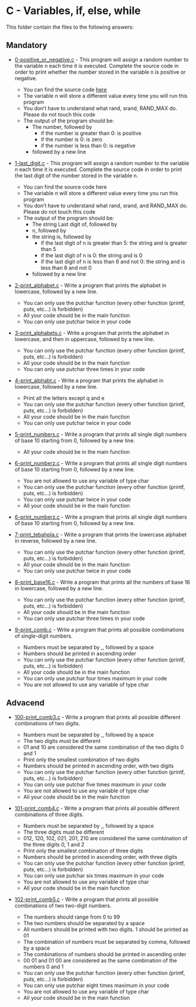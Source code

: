 # C - Variables, if, else, while

This folder contain the files to the following answers:

## Mandatory
 - [0-positive_or_negative.c](https://github.com/JefferMarcelino/alx-low_level_programming/blob/main/0x01-variables_if_else_while/0-positive_or_negative.c) - This program will assign a random number to the variable n each time it is executed. Complete the source code in order to print whether the number stored in the variable n is positive or negative.
    - You can find the source code [here](https://github.com/holbertonschool/0x01.c/blob/master/0-positive_or_negative_c)
    - The variable n will store a different value every time you will run this program
    - You don’t have to understand what rand, srand, RAND_MAX do. Please do not touch this code
    - The output of the program should be: 
        - The number, followed by
            - if the number is greater than 0: is positive
            - if the number is 0: is zero
            - if the number is less than 0: is negative
        - followed by a new line
    
 - [1-last_digit.c](https://github.com/JefferMarcelino/alx-low_level_programming/blob/main/0x01-variables_if_else_while/1-last_digit.c) - This program will assign a random number to the variable n each time it is executed. Complete the source code in order to print the last digit of the number stored in the variable n.
    - You can find the source code here
    - The variable n will store a different value every time you run this program
    - You don’t have to understand what rand, srand, and RAND_MAX do. Please do not touch this code
    - The output of the program should be: 
        - The string Last digit of, followed by
        - n, followed by
        - the string is, followed by 
            - if the last digit of n is greater than 5: the string and is greater than 5
            - if the last digit of n is 0: the string and is 0
            - if the last digit of n is less than 6 and not 0: the string and is less than 6 and not 0
        - followed by a new line

 - [2-print_alphabet.c](https://github.com/JefferMarcelino/alx-low_level_programming/blob/main/0x01-variables_if_else_while/2-print_alphabet.c) - Write a program that prints the alphabet in lowercase, followed by a new line.
    - You can only use the putchar function (every other function (printf, puts, etc…) is forbidden)
    - All your code should be in the main function
    - You can only use putchar twice in your code
 
 - [3-print_alphabets.c](https://github.com/JefferMarcelino/alx-low_level_programming/blob/main/0x01-variables_if_else_while/3-print_alphabets.c) - Write a program that prints the alphabet in lowercase, and then in uppercase, followed by a new line.
    - You can only use the putchar function (every other function (printf, puts, etc…) is forbidden)
    - All your code should be in the main function
    - You can only use putchar three times in your code

 - [4-print_alphabt.c](https://github.com/JefferMarcelino/alx-low_level_programming/blob/main/0x01-variables_if_else_while/4-print_alphabt.c) - Write a program that prints the alphabet in lowercase, followed by a new line.
    - Print all the letters except q and e
    - You can only use the putchar function (every other function (printf, puts, etc…) is forbidden)
    - All your code should be in the main function
    - You can only use putchar twice in your code
 
 - [5-print_numbers.c](https://github.com/JefferMarcelino/alx-low_level_programming/blob/main/0x01-variables_if_else_while/5-print_numbers.c) - Write a program that prints all single digit numbers of base 10 starting from 0, followed by a new line.
    - All your code should be in the main function

 - [6-print_numberz.c](https://github.com/JefferMarcelino/alx-low_level_programming/blob/main/0x01-variables_if_else_while/6-print_numberz.c) - Write a program that prints all single digit numbers of base 10 starting from 0, followed by a new line.
    - You are not allowed to use any variable of type char
    - You can only use the putchar function (every other function (printf, puts, etc…) is forbidden)
    - You can only use putchar twice in your code
    - All your code should be in the main function
 
 - [6-print_numberz.c](https://github.com/JefferMarcelino/alx-low_level_programming/blob/main/0x01-variables_if_else_while/6-print_numberz.c) - Write a program that prints all single digit numbers of base 10 starting from 0, followed by a new line.
 
 - [7-print_tebahpla.c](https://github.com/JefferMarcelino/alx-low_level_programming/edit/main/0x01-variables_if_else_while/7-print_tebahpla.c) - Write a program that prints the lowercase alphabet in reverse, followed by a new line.
    - You can only use the putchar function (every other function (printf, puts, etc…) is forbidden)
    - All your code should be in the main function
    - You can only use putchar twice in your code
  
 - [8-print_base16.c](https://github.com/JefferMarcelino/alx-low_level_programming/blob/main/0x01-variables_if_else_while/8-print_base16.c) - Write a program that prints all the numbers of base 16 in lowercase, followed by a new line.
    - You can only use the putchar function (every other function (printf, puts, etc…) is forbidden)
    - All your code should be in the main function
    - You can only use putchar three times in your code
   
 - [9-print_comb.c](https://github.com/JefferMarcelino/alx-low_level_programming/blob/main/0x01-variables_if_else_while/9-print_comb.c) - Write a program that prints all possible combinations of single-digit numbers.
    - Numbers must be separated by ,, followed by a space
    - Numbers should be printed in ascending order
    - You can only use the putchar function (every other function (printf, puts, etc…) is forbidden)
    - All your code should be in the main function
    - You can only use putchar four times maximum in your code
    - You are not allowed to use any variable of type char

## Advacend
- [100-print_comb3.c](https://github.com/JefferMarcelino/alx-low_level_programming/blob/main/0x01-variables_if_else_while/100-print_comb3.c) - Write a program that prints all possible different combinations of two digits.
    - Numbers must be separated by ,, followed by a space
    - The two digits must be different
    - 01 and 10 are considered the same combination of the two digits 0 and 1
    - Print only the smallest combination of two digits
    - Numbers should be printed in ascending order, with two digits
    - You can only use the putchar function (every other function (printf, puts, etc…) is forbidden)
    - You can only use putchar five times maximum in your code
    - You are not allowed to use any variable of type char
    - All your code should be in the main function

- [101-print_comb4.c](https://github.com/JefferMarcelino/alx-low_level_programming/blob/main/0x01-variables_if_else_while/101-print_comb4.c) - Write a program that prints all possible different combinations of three digits.
    - Numbers must be separated by ,, followed by a space
    - The three digits must be different
    - 012, 120, 102, 021, 201, 210 are considered the same combination of the three digits 0, 1 and 2
    - Print only the smallest combination of three digits
    - Numbers should be printed in ascending order, with three digits
    - You can only use the putchar function (every other function (printf, puts, etc…) is forbidden)
    - You can only use putchar six times maximum in your code
    - You are not allowed to use any variable of type char
    - All your code should be in the main function
    
- [102-print_comb5.c](https://github.com/JefferMarcelino/alx-low_level_programming/blob/main/0x01-variables_if_else_while/102-print_comb5.c) - Write a program that prints all possible combinations of two two-digit numbers.
    - The numbers should range from 0 to 99
    - The two numbers should be separated by a space
    - All numbers should be printed with two digits. 1 should be printed as 01
    - The combination of numbers must be separated by comma, followed by a space
    - The combinations of numbers should be printed in ascending order
    - 00 01 and 01 00 are considered as the same combination of the numbers 0 and 1
    - You can only use the putchar function (every other function (printf, puts, etc…) is forbidden)
    - You can only use putchar eight times maximum in your code
    - You are not allowed to use any variable of type char
    - All your code should be in the main function
